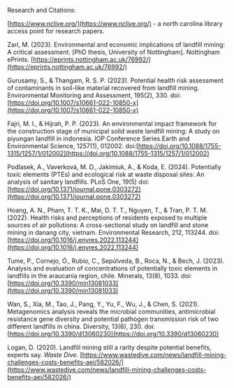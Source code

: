 Research and Citations:

[https://www.nclive.org/](https://www.nclive.org/) \- a north carolina library access point for research papers.

Zari, M. (2023). Environmental and economic implications of landfill mining: A critical assessment. \[PhD thesis, University of Nottingham\]. Nottingham ePrints. [https://eprints.nottingham.ac.uk/76992/](https://eprints.nottingham.ac.uk/76992/) 

Gurusamy, S., & Thangam, R. S. P. (2023). Potential health risk assessment of contaminants in soil-like material recovered from landfill mining. Environmental Monitoring and Assessment, 195(2), 330\. doi:[https://doi.org/10.1007/s10661-022-10850-x](https://doi.org/10.1007/s10661-022-10850-x)

Fajri, M. I., & Hijrah, P. P. (2023). An environmental impact framework for the construction stage of municipal solid waste landfill mining: A study on piyungan landfill in indonesia. IOP Conference Series.Earth and Environmental Science, 1257(1), 012002\. doi:[https://doi.org/10.1088/1755-1315/1257/1/012002](https://doi.org/10.1088/1755-1315/1257/1/012002)

Podlasek, A., Vaverková, M. D., Jakimiuk, A., & Koda, E. (2024). Potentially toxic elements (PTEs) and ecological risk at waste disposal sites: An analysis of sanitary landfills. PLoS One, 19(5) doi:[https://doi.org/10.1371/journal.pone.0303272](https://doi.org/10.1371/journal.pone.0303272)

Hoang, A. N., Pham, T. T. K., Mai, D. T. T., Nguyen, T., & Tran, P. T. M. (2022). Health risks and perceptions of residents exposed to multiple sources of air pollutions: A cross-sectional study on landfill and stone mining in danang city, vietnam. Environmental Research, 212, 113244\. doi:[https://doi.org/10.1016/j.envres.2022.113244](https://doi.org/10.1016/j.envres.2022.113244)

Tume, P., Cornejo, Ó., Rubio, C., Sepúlveda, B., Roca, N., & Bech, J. (2023). Analysis and evaluation of concentrations of potentially toxic elements in landfills in the araucanía region, chile. Minerals, 13(8), 1033\. doi:[https://doi.org/10.3390/min13081033](https://doi.org/10.3390/min13081033) 

Wan, S., Xia, M., Tao, J., Pang, Y., Yu, F., Wu, J., & Chen, S. (2021). Metagenomics analysis reveals the microbial communities, antimicrobial resistance gene diversity and potential pathogen transmission risk of two different landfills in china. Diversity, 13(6), 230\. doi:[https://doi.org/10.3390/d13060230](https://doi.org/10.3390/d13060230)

Logan, D. (2020). Landfill mining still a rarity despite potential benefits, experts say. *Waste Dive.* [https://www.wastedive.com/news/landfill-mining-challenges-costs-benefits-aei/582026/](https://www.wastedive.com/news/landfill-mining-challenges-costs-benefits-aei/582026/)
